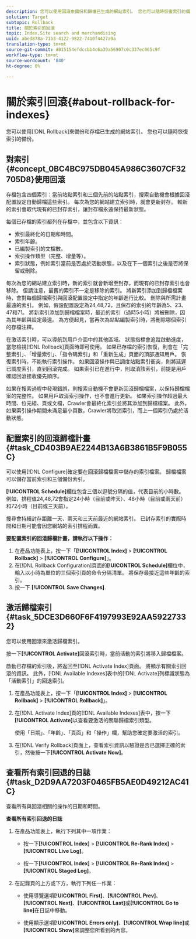 ```yaml
---
description: 您可以使用回滾來備份和歸檔已生成的網站索引。 您也可以隨時恢復索引的備份。
solution: Target
subtopic: Rollback
title: 關於索引的回滾
topic: Index,Site search and merchandising
uuid: abed878a-71b3-4122-9822-7410f4427a9a
translation-type: tm+mt
source-git-commit: d015154efdccbb4c6a39a56907c0c337ec065c9f
workflow-type: tm+mt
source-wordcount: '840'
ht-degree: 0%

---
```



# 關於索引回滾{#about-rollback-for-indexes}

您可以使用[!DNL Rollback]來備份和存檔已生成的網站索引。 您也可以隨時恢復索引的備份。

## 對索引{#concept_0BC4BC975DB045A986C3607CF32705D8}使用回滾

存檔包含四個索引：當前站點索引和三個先前的站點索引，搜索自動機會根據回滾配置設定自動歸檔這些索引。 每次為您的網站建立索引時，就會更新封存。 較新的索引會取代現有的已封存索引，讓封存檔永遠保持最新狀態。

每個已存檔的索引都列在存檔中，並包含以下資訊：

* 索引最終化的日期和時間。
* 索引年齡。
* 已編製索引的文檔數。
* 索引操作類型（完整、增量等）。
* 索引狀態，例如索引當前是否處於活動狀態，以及在下一個索引之後是否將保留或刪除。

每次為您的網站建立索引時，新的索引就會新增至封存，而現有的已封存索引也會移除。 但請注意，最舊的索引不一定是移除的索引。 將新索引添加到歸檔檔案時，會對每個歸檔索引與回滾配置設定中指定的年齡進行比較。 刪除與所需計畫最遠的索引。 例如，假設配置設定為24,48,72，且保存的索引的年齡為5、23、47和71。 將新索引添加到歸檔檔案時，最近的索引（過時5小時）將被刪除，因為其年齡與設定最遠。 為方便起見，當再次為站點編製索引時，將刪除哪個索引的存檔注釋。

在激活索引時，可以導航到用戶介面中的其他區域。 狀態指標會追蹤啟動進度，當您檢視[!DNL Rollback]頁面時即可使用。 如果已存檔的索引恢復，則會在「完整索引」、「增量索引」、「指令碼索引」和「重新生成」頁面的頂部通知用戶。 恢復索引時，不能執行索引操作。 如果回滾操作與已調度站點索引衝突，則將延遲已調度索引，直到回滾完成。 如果索引已在進行中，則取消該索引，前提是用戶確認回滾接收優先順序。

如果在搜索過程中發現錯誤，則搜索自動機不會更新回滾歸檔檔案，以保持歸檔檔案的完整性。 如果用戶取消索引操作，也不會進行更新。 如果索引操作超過最大時間、位元組、頁或文檔，Crawler會最終化索引並將其添加到歸檔檔案。 此外，如果索引操作期間未滿足最小頁數，Crawler將取消索引，而上一個索引仍處於活動狀態。

## 配置索引的回滾歸檔計畫{#task_CD403B9AE2244B13A6B3861B5F9B055C}

可以使用[!DNL Configure]確定要在回滾歸檔檔案中儲存的索引檔案。 歸檔檔案可以儲存當前索引和三個備份索引。

**[!UICONTROL Schedule]**&#x200B;欄位包含三個以逗號分隔的值，代表目前的小時數。 例如，排程值24,48,72會指定24小時（目前或昨天）、48小時（目前或兩天前）和72小時（目前或三天前）。

搜尋會持續封存距離一天、兩天和三天前最近的網站索引。 已封存索引的實際時間和日期可能會因您網站的索引排程而異。

**要配置索引的回滾歸檔計畫，請執行以下操作：**

1. 在產品功能表上，按一下「**[!UICONTROL Index]** > **[!UICONTROL Rollback]** > **[!UICONTROL Configure]**」。
1. 在[!DNL Rollback Configuration]頁面的&#x200B;**[!UICONTROL Schedule]**&#x200B;欄位中，輸入以小時為單位的三個索引頁的命令分隔清單。 將保存最接近這些年齡的索引。
1. 按一下 **[!UICONTROL Save Changes]**.

## 激活歸檔索引{#task_5DCE3D660F6F4197993E92AA59227332}

您可以使用回滾來激活歸檔索引。

按一下&#x200B;**[!UICONTROL Activate]**&#x200B;回滾索引時，當前活動的索引將移入歸檔檔案。

啟動已存檔的索引後，將返回至[!DNL Activate Index]頁面。 將顯示有關索引回滾的資訊。 此外，[!DNL Available Indexes]表中的[!DNL Activate]列標識狀態為「活動索引」的回退索引。

1. 在產品功能表上，按一下「**[!UICONTROL Index]** > **[!UICONTROL Rollback]** > **[!UICONTROL Rollback]**」。
1. 在[!DNL Activate Index]頁的[!DNL Available Indexes]表中，按一下&#x200B;**[!UICONTROL Activate]**&#x200B;以查看要激活的關聯歸檔索引類型。

   使用「日期」、「年齡」、「頁面」和「操作」欄，幫助您確定要激活的索引。
1. 在[!DNL Verify Rollback]頁面上，查看索引資訊以驗證是否已選擇正確的索引，然後按一下&#x200B;**[!UICONTROL Activate Now]**。

## 查看所有索引回退的日誌{#task_D2D9AA7203F0465FB5AE0D49212AC41C}

查看所有與回滾相關的操作的日期和時間。

**查看所有索引回退的日誌**

1. 在產品功能表上，執行下列其中一項作業：

   * 按一下&#x200B;**[!UICONTROL Index]** > **[!UICONTROL Re-Rank Index]** > **[!UICONTROL Live Log]**。

   * 按一下&#x200B;**[!UICONTROL Index]** > **[!UICONTROL Re-Rank Index]** > **[!UICONTROL Staged Log]**。

1. 在記錄頁的上方或下方，執行下列任一作業：

   * 使用導覽選項&#x200B;**[!UICONTROL First]**、**[!UICONTROL Prev]**、**[!UICONTROL Next]**、**[!UICONTROL Last]**&#x200B;或&#x200B;**[!UICONTROL Go to line]**&#x200B;在日誌中移動。

   * 使用顯示選項&#x200B;**[!UICONTROL Errors only]**、**[!UICONTROL Wrap line]**&#x200B;或&#x200B;**[!UICONTROL Show]**&#x200B;來調整您所看到的內容。

